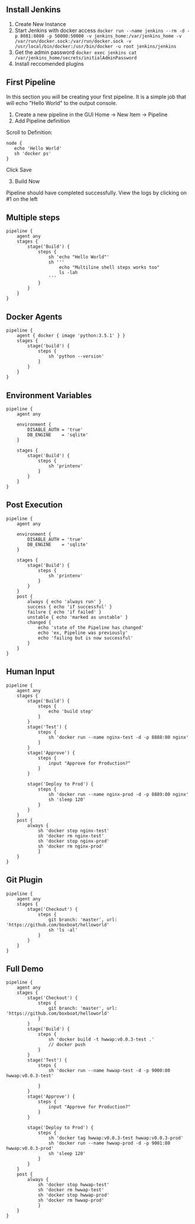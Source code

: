 ## Install Jenkins

1. Create New Instance  
2. Start Jenkins with docker access ```docker run --name jenkins --rm -d -p 8081:8080 -p 50000:50000 -v jenkins_home:/var/jenkins_home -v /var/run/docker.sock:/var/run/docker.sock -v /usr/local/bin/docker:/usr/bin/docker -u root jenkins/jenkins```
3. Get the admin password ```docker exec jenkins cat /var/jenkins_home/secrets/initialAdminPassword```
4. Install reccomended plugins


## First Pipeline

In this section you will be creating your first pipeline.  It is a simple job that will echo "Hello World" to the output console.

1. Create a new pipeline in the GUI Home -> New Item -> Pipeline
2. Add Pipeline definition

Scroll to Definition:

```
node {
   echo 'Hello World'
   sh 'docker ps'
}
```
Click Save


3.  Build Now

Pipeline should have completed successfully.  View the logs by clicking on #1 on the left

## Multiple steps
```
pipeline {
    agent any
    stages {
        stage('Build') {
            steps {
                sh 'echo "Hello World"'
                sh '''
                    echo "Multiline shell steps works too"
                    ls -lah
                '''
            }
        }
    }
}
```

## Docker Agents

```
pipeline {
    agent { docker { image 'python:3.5.1' } }
    stages {
        stage('build') {
            steps {
                sh 'python --version'
            }
        }
    }
}
```

## Environment Variables

```
pipeline {
    agent any

    environment {
        DISABLE_AUTH = 'true'
        DB_ENGINE    = 'sqlite'
    }

    stages {
        stage('Build') {
            steps {
                sh 'printenv'
            }
        }
    }
}
```

## Post Execution
```
pipeline {
    agent any

    environment {
        DISABLE_AUTH = 'true'
        DB_ENGINE    = 'sqlite'
    }

    stages {
        stage('Build') {
            steps {
                sh 'printenv'
            }
        }
    }
    post {
        always { echo 'always run' }
        success { echo 'if successful' }
        failure { echo 'if failed' }
        unstable { echo 'marked as unstable' }
        changed {
            echo 'state of the Pipeline has changed'
            echo 'ex, Pipeline was previously'
            echo 'failing but is now successful'
        }
    }
}
```

## Human Input
```
pipeline {
    agent any
    stages {
        stage('Build') {
            steps {
                echo 'build step'
            }
        }
        stage('Test') {
            steps {
                sh 'docker run --name nginx-test -d -p 8888:80 nginx'
            }
        }
        stage('Approve') {
            steps {
                input "Approve for Production?"
            }
        }

        stage('Deploy to Prod') {
            steps {
                sh 'docker run --name nginx-prod -d -p 8889:80 nginx'
                sh 'sleep 120'
            }
        }
    }
    post {
        always { 
            sh 'docker stop nginx-test' 
            sh 'docker rm nginx-test'
            sh 'docker stop nginx-prod'
            sh 'docker rm nginx-prod'
            }
    }
}
```

## Git Plugin

```
pipeline {
    agent any
    stages {
        stage('Checkout') {
            steps {
                git branch: 'master', url: 'https://github.com/boxboat/helloworld'
                sh 'ls -al'
            }
        }
    }
}
```

## Full Demo
```
pipeline {
    agent any
    stages {
        stage('Checkout') {
            steps {
                git branch: 'master', url: 'https://github.com/boxboat/helloworld'
            }
        }
        stage('Build') {
            steps {
                sh 'docker build -t hwwap:v0.0.3-test .'
                // docker push
            }
        }
        stage('Test') {
            steps {
                sh 'docker run --name hwwap-test -d -p 9000:80 hwwap:v0.0.3-test'

            }
        }
        stage('Approve') {
            steps {
                input "Approve for Production?"
            }
        }

        stage('Deploy to Prod') {
            steps {
                sh 'docker tag hwwap:v0.0.3-test hwwap:v0.0.3-prod'
                sh 'docker run --name hwwap-prod -d -p 9001:80 hwwap:v0.0.3-prod'
                sh 'sleep 120'
            }
        }
    }
    post {
        always { 
            sh 'docker stop hwwap-test' 
            sh 'docker rm hwwap-test'
            sh 'docker stop hwwap-prod'
            sh 'docker rm hwwap-prod'
            }
    }
}
```
